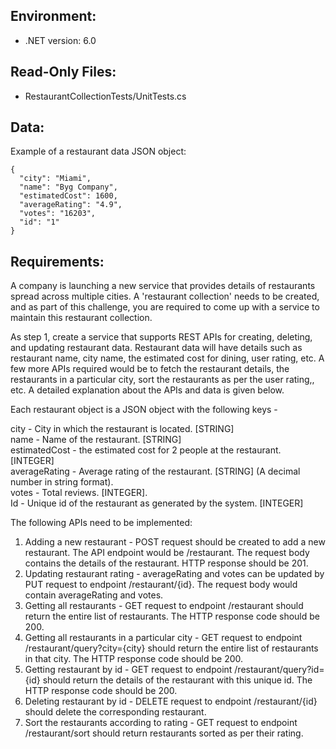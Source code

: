 ## Environment:  
- .NET version: 6.0

## Read-Only Files:   
- RestaurantCollectionTests/UnitTests.cs

## Data:  
Example of a restaurant data JSON object:
```
{
  "city": "Miami",
  "name": "Byg Company",
  "estimatedCost": 1600,
  "averageRating": "4.9",
  "votes": "16203",
  "id": "1"
}   
```

## Requirements:

A company is launching a new service that provides details of restaurants spread across multiple cities. A 'restaurant collection' needs to be created, and as part of this challenge, you are required to come up with a service to maintain this restaurant collection.  

As step 1, create a service that supports REST APIs for creating, deleting, and updating restaurant data. Restaurant data will have details such as restaurant name, city name, the estimated cost for dining, user rating, etc. A few more APIs required would be to fetch the restaurant details, the restaurants in a particular city, sort the restaurants as per the user rating,, etc. A detailed explanation about the APIs and data is given below.  

Each restaurant object is a JSON object with the following keys -

city - City in which the restaurant is located. [STRING]  
name - Name of the restaurant. [STRING]  
estimatedCost - the estimated cost for 2 people at the restaurant. [INTEGER]  
averageRating - Average rating of the restaurant. [STRING] (A decimal number in string format).  
votes - Total reviews. [INTEGER].  
Id - Unique id of the restaurant as generated by the system. [INTEGER]  

The following APIs need to be implemented: 

1. Adding a new restaurant - POST request should be created to add a new restaurant. The API endpoint would be /restaurant. The request body contains the details of the restaurant. HTTP response should be 201.  
2. Updating restaurant rating - averageRating and votes can be updated by PUT request to endpoint /restaurant/{id}. The request body would contain averageRating and votes.  
3. Getting all restaurants - GET request to endpoint /restaurant should return the entire list of restaurants. The HTTP response code should be 200.  
4. Getting all restaurants in a particular city - GET request to endpoint /restaurant/query?city={city}  should return the entire list of restaurants in that city. The HTTP response code should be 200.  
5. Getting restaurant by id - GET request to endpoint /restaurant/query?id={id} should return the details of the restaurant with this unique id. The HTTP response code should be 200.  
6. Deleting restaurant by id - DELETE request to endpoint /restaurant/{id} should delete the corresponding restaurant.  
7. Sort the restaurants according to rating - GET request to endpoint /restaurant/sort should return restaurants sorted as per their rating.
